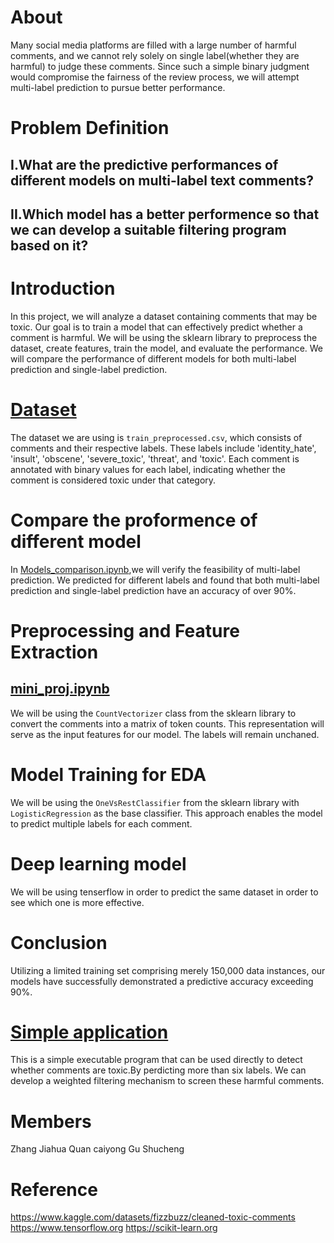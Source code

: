 # About
Many social media platforms are filled with a large number of harmful comments, and we cannot rely solely on single label(whether they are harmful) to judge these comments. Since such a simple binary judgment would compromise the fairness of the review process, we will attempt multi-label prediction to pursue better performance.

# Problem Definition
## I.What are the predictive performances of different models on multi-label text comments?
## II.Which model has a better performence so that we can develop a suitable filtering program based on it?

# Introduction

In this project, we will analyze a dataset containing comments that may be toxic. Our goal is to train a model that can effectively predict whether a comment is harmful. We will be using the sklearn library to preprocess the dataset, create features, train the model, and evaluate the performance. We will compare the performance of different models for both multi-label prediction and single-label prediction.

# [Dataset](https://www.kaggle.com/datasets/fizzbuzz/cleaned-toxic-comments)

The dataset we are using is `train_preprocessed.csv`, which consists of comments and their respective labels. These labels include 'identity_hate', 'insult', 'obscene', 'severe_toxic', 'threat', and 'toxic'. Each comment is annotated with binary values for each label, indicating whether the comment is considered toxic under that category.

# Compare the proformence of different model

In [Models_comparison.ipynb](https://github.com/Paraworks/SC1015-mini-project-detecting_toxic_comments/blob/main/Models_comparison.ipynb),we will verify the feasibility of multi-label prediction. We predicted for different labels and found that both multi-label prediction and single-label prediction have an accuracy of over 90%.

# Preprocessing and Feature Extraction
## [mini_proj.ipynb](https://github.com/Paraworks/SC1015-mini-project-detecting_toxic_comments/blob/main/mini_proj.ipynb)
We will be using the `CountVectorizer` class from the sklearn library to convert the comments into a matrix of token counts. This representation will serve as the input features for our model. The labels will remain unchaned.

# Model Training for EDA

We will be using the `OneVsRestClassifier` from the sklearn library with `LogisticRegression` as the base classifier. This approach enables the model to predict multiple labels for each comment.

# Deep learning model

We will be using tenserflow in order to predict the same dataset in order to see which one is more effective.

# Conclusion

Utilizing a limited training set comprising merely 150,000 data instances, our models have successfully demonstrated a predictive accuracy exceeding 90%.

# [Simple application](https://github.com/Paraworks/SC1015-mini-project-detecting_toxic_comments/blob/main/core.ipynb)

This is a simple executable program that can be used directly to detect whether comments are toxic.By perdicting more than six labels. We can develop a weighted filtering mechanism to screen these harmful comments.



# Members 
Zhang Jiahua
Quan caiyong
Gu Shucheng
# Reference
https://www.kaggle.com/datasets/fizzbuzz/cleaned-toxic-comments
https://www.tensorflow.org
https://scikit-learn.org
